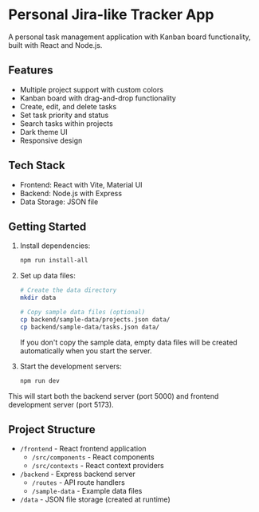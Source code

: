 # Personal Jira-like Tracker App

A personal task management application with Kanban board functionality, built with React and Node.js.

## Features

- Multiple project support with custom colors
- Kanban board with drag-and-drop functionality
- Create, edit, and delete tasks
- Set task priority and status
- Search tasks within projects
- Dark theme UI
- Responsive design

## Tech Stack

- Frontend: React with Vite, Material UI
- Backend: Node.js with Express
- Data Storage: JSON file

## Getting Started

1. Install dependencies:
   ```bash
   npm run install-all
   ```

2. Set up data files:
   ```bash
   # Create the data directory
   mkdir data
   
   # Copy sample data files (optional)
   cp backend/sample-data/projects.json data/
   cp backend/sample-data/tasks.json data/
   ```

   If you don't copy the sample data, empty data files will be created automatically when you start the server.

3. Start the development servers:
   ```bash
   npm run dev
   ```

This will start both the backend server (port 5000) and frontend development server (port 5173).

## Project Structure

- `/frontend` - React frontend application
  - `/src/components` - React components
  - `/src/contexts` - React context providers
- `/backend` - Express backend server
  - `/routes` - API route handlers
  - `/sample-data` - Example data files
- `/data` - JSON file storage (created at runtime)
